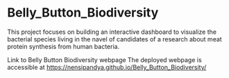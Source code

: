 # Belly_Button_Biodiversity

This project focuses on building an interactive dashboard to visualize the bacterial species living in the navel of candidates of a research about meat protein synthesis from human bacteria.

Link to Belly Button Biodiversity webpage
The deployed webpage is accessible at https://nensipandya.github.io/Belly_Button_Biodiversity/ 

